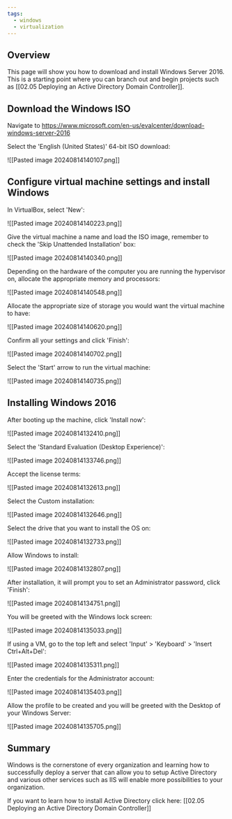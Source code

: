 ```yaml
---
tags:
  - windows
  - virtualization
---
```

## Overview
This page will show you how to download and install Windows Server 2016. This is a starting point where you can branch out and begin projects such as [[02.05 Deploying an Active Directory Domain Controller]]. 
## Download the Windows ISO
Navigate to https://www.microsoft.com/en-us/evalcenter/download-windows-server-2016

Select the 'English (United States)' 64-bit ISO download:

![[Pasted image 20240814140107.png]]

## Configure virtual machine settings and install Windows
In VirtualBox, select 'New':

![[Pasted image 20240814140223.png]]

Give the virtual machine a name and load the ISO image, remember to check the 'Skip Unattended Installation' box:

![[Pasted image 20240814140340.png]]

Depending on the hardware of the computer you are running the hypervisor on, allocate the appropriate memory and processors:

![[Pasted image 20240814140548.png]]

Allocate the appropriate size of storage you would want the virtual machine to have:

![[Pasted image 20240814140620.png]]

Confirm all your settings and click 'Finish':

![[Pasted image 20240814140702.png]]

Select the 'Start' arrow to run the virtual machine:

![[Pasted image 20240814140735.png]]
## Installing Windows 2016
After booting up the machine, click 'Install now':

![[Pasted image 20240814132410.png]]

Select the 'Standard Evaluation (Desktop Experience)':

![[Pasted image 20240814133746.png]]

Accept the license terms:

![[Pasted image 20240814132613.png]]

Select the Custom installation:

![[Pasted image 20240814132646.png]]

Select the drive that you want to install the OS on:

![[Pasted image 20240814132733.png]]

Allow Windows to install:

![[Pasted image 20240814132807.png]]

After installation, it will prompt you to set an Administrator password, click 'Finish':

![[Pasted image 20240814134751.png]]

You will be greeted with the Windows lock screen:

![[Pasted image 20240814135033.png]]

If using a VM, go to the top left and select 'Input' > 'Keyboard' > 'Insert Ctrl+Alt+Del':

![[Pasted image 20240814135311.png]]

Enter the credentials for the Administrator account:

![[Pasted image 20240814135403.png]]

Allow the profile to be created and you will be greeted with the Desktop of your Windows Server:

![[Pasted image 20240814135705.png]]
## Summary
Windows is the cornerstone of every organization and learning how to successfully deploy a server that can allow you to setup Active Directory and various other services such as IIS will enable more possibilities to your organization.

If you want to learn how to install Active Directory click here: [[02.05 Deploying an Active Directory Domain Controller]] 



